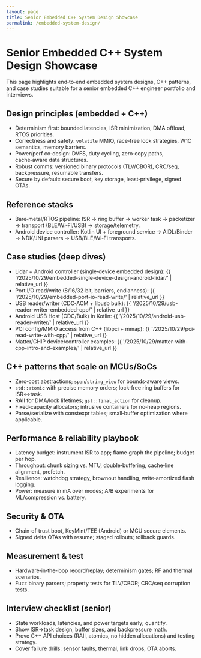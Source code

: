```yaml
---
layout: page
title: Senior Embedded C++ System Design Showcase
permalink: /embedded-system-design/
---
```


# Senior Embedded C++ System Design Showcase

This page highlights end‑to‑end embedded system designs, C++ patterns, and case studies suitable for a senior embedded C++ engineer portfolio and interviews.

## Design principles (embedded + C++)

- Determinism first: bounded latencies, ISR minimization, DMA offload, RTOS priorities.
- Correctness and safety: `volatile` MMIO, race‑free lock strategies, W1C semantics, memory barriers.
- Power/perf co‑design: DVFS, duty cycling, zero‑copy paths, cache‑aware data structures.
- Robust comms: versioned binary protocols (TLV/CBOR), CRC/seq, backpressure, resumable transfers.
- Secure by default: secure boot, key storage, least‑privilege, signed OTAs.

## Reference stacks

- Bare‑metal/RTOS pipeline: ISR → ring buffer → worker task → packetizer → transport (BLE/Wi‑Fi/USB) → storage/telemetry.
- Android device controller: Kotlin UI + foreground service → AIDL/Binder → NDK/JNI parsers → USB/BLE/Wi‑Fi transports.

## Case studies (deep dives)

- Lidar + Android controller (single‑device embedded design): {{ '/2025/10/29/embedded-single-device-design-android-lidar/' | relative_url }}
- Port I/O read/write (8/16/32‑bit, barriers, endianness): {{ '/2025/10/29/embedded-port-io-read-write/' | relative_url }}
- USB reader/writer (CDC‑ACM + libusb bulk): {{ '/2025/10/29/usb-reader-writer-embedded-cpp/' | relative_url }}
- Android USB Host (CDC/Bulk) in Kotlin: {{ '/2025/10/29/android-usb-reader-writer/' | relative_url }}
- PCI config/MMIO access from C++ (libpci + mmap): {{ '/2025/10/29/pci-read-write-with-cpp/' | relative_url }}
- Matter/CHIP device/controller examples: {{ '/2025/10/29/matter-with-cpp-intro-and-examples/' | relative_url }}

## C++ patterns that scale on MCUs/SoCs

- Zero‑cost abstractions; `span`/`string_view` for bounds‑aware views.
- `std::atomic` with precise memory orders; lock‑free ring buffers for ISR↔task.
- RAII for DMA/lock lifetimes; `gsl::final_action` for cleanup.
- Fixed‑capacity allocators; intrusive containers for no‑heap regions.
- Parse/serialize with constexpr tables; small‑buffer optimization where applicable.

## Performance & reliability playbook

- Latency budget: instrument ISR to app; flame‑graph the pipeline; budget per hop.
- Throughput: chunk sizing vs. MTU, double‑buffering, cache‑line alignment, prefetch.
- Resilience: watchdog strategy, brownout handling, write‑amortized flash logging.
- Power: measure in mA over modes; A/B experiments for ML/compression vs. battery.

## Security & OTA

- Chain‑of‑trust boot, KeyMint/TEE (Android) or MCU secure elements.
- Signed delta OTAs with resume; staged rollouts; rollback guards.

## Measurement & test

- Hardware‑in‑the‑loop record/replay; determinism gates; RF and thermal scenarios.
- Fuzz binary parsers; property tests for TLV/CBOR; CRC/seq corruption tests.

## Interview checklist (senior)

- State workloads, latencies, and power targets early; quantify.
- Show ISR→task design, buffer sizes, and backpressure math.
- Prove C++ API choices (RAII, atomics, no hidden allocations) and testing strategy.
- Cover failure drills: sensor faults, thermal, link drops, OTA aborts.


